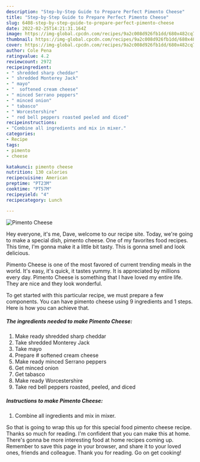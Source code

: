 ```yaml
---
description: "Step-by-Step Guide to Prepare Perfect Pimento Cheese"
title: "Step-by-Step Guide to Prepare Perfect Pimento Cheese"
slug: 6408-step-by-step-guide-to-prepare-perfect-pimento-cheese
date: 2022-02-25T14:21:31.164Z
image: https://img-global.cpcdn.com/recipes/9a2c008d926fb1dd/680x482cq70/pimento-cheese-recipe-main-photo.jpg
thumbnail: https://img-global.cpcdn.com/recipes/9a2c008d926fb1dd/680x482cq70/pimento-cheese-recipe-main-photo.jpg
cover: https://img-global.cpcdn.com/recipes/9a2c008d926fb1dd/680x482cq70/pimento-cheese-recipe-main-photo.jpg
author: Cole Pena
ratingvalue: 4.2
reviewcount: 2972
recipeingredient:
- " shredded sharp cheddar"
- " shredded Monterey Jack"
- " mayo"
- "  softened cream cheese"
- " minced Serrano peppers"
- " minced onion"
- " tabasco"
- " Worcestershire"
- " red bell peppers roasted peeled and diced"
recipeinstructions:
- "Combine all ingredients and mix in mixer."
categories:
- Recipe
tags:
- pimento
- cheese

katakunci: pimento cheese 
nutrition: 130 calories
recipecuisine: American
preptime: "PT23M"
cooktime: "PT57M"
recipeyield: "4"
recipecategory: Lunch

---
```



![Pimento Cheese](https://img-global.cpcdn.com/recipes/9a2c008d926fb1dd/680x482cq70/pimento-cheese-recipe-main-photo.jpg)

Hey everyone, it's me, Dave, welcome to our recipe site. Today, we're going to make a special dish, pimento cheese. One of my favorites food recipes. This time, I'm gonna make it a little bit tasty. This is gonna smell and look delicious.

Pimento Cheese is one of the most favored of current trending meals in the world. It's easy, it's quick, it tastes yummy. It is appreciated by millions every day. Pimento Cheese is something that I have loved my entire life. They are nice and they look wonderful.




To get started with this particular recipe, we must prepare a few components. You can have pimento cheese using 9 ingredients and 1 steps. Here is how you can achieve that.

<!--inarticleads1-->

##### The ingredients needed to make Pimento Cheese:

1. Make ready  shredded sharp cheddar
1. Take  shredded Monterey Jack
1. Take  mayo
1. Prepare  # softened cream cheese
1. Make ready  minced Serrano peppers
1. Get  minced onion
1. Get  tabasco
1. Make ready  Worcestershire
1. Take  red bell peppers roasted, peeled, and diced




<!--inarticleads2-->

##### Instructions to make Pimento Cheese:

1. Combine all ingredients and mix in mixer.




So that is going to wrap this up for this special food pimento cheese recipe. Thanks so much for reading. I'm confident that you can make this at home. There's gonna be more interesting food at home recipes coming up. Remember to save this page in your browser, and share it to your loved ones, friends and colleague. Thank you for reading. Go on get cooking!
